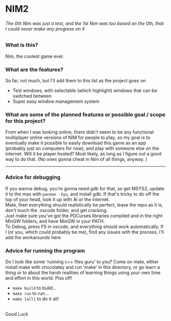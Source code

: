 # NIM2
###### The 0th Nim was just a test, and the 1st Nim was too based on the 0th, that I could never make any progress on it

### What is this?

Nim, the coolest game ever.

### What are the features?

So far, not much, but I'll add them to this list as the project goes on
* Test windows, with selectable (which highlight) windows that can be switched between
* Super easy window management system

### What are some of the planned features or possible goal / scope for this project?

From when I was looking online, there didn't seem to be any functional multiplayer online versions of NIM for people to play,
so my goal is to eventually make it possible to easily download this game as an app (probably just on computers for now),
and play with someone else on the internet. Will it be player hosted? Most likely, as long as I figure out a good way to do that.
(No ones gonna cheat in Nim of all things, anyway. )

<hr>

### Advice for debugging

If you wanna debug, you're gonna need gdb for that, so get MSYS2, update it to the max with `pacman -Syu`,
and install gdb. If that's tricky to do off the top of your head, look it up with AI or the internet.
<br>
Mate, then everything should realistically be perfect, leave the repo as it is, don't touch the .vscode folder, and get cracking.
<br>
Just make sure you've got the PDCurses libraries compiled and in the right
MinGW folders, and have MinGW in your PATH.
<br>
To Debug, press F5 in vscode, and everything should work automatically. If I (or you, which could probably be me), find any issues 
with the process, I'll add the workarounds here

### Advice for running the program

Do I look like some 'running c++ files guru' to you? Come on mate, either install make with chocolatey and run 'make' in this directory, or go learn a thing or to about the harsh realities of learning things using your own time and effort in this world. Piss off!
* `make build` to build...
* `make run` to run...
* `make [all]` to do it all!
<br>
Good Luck





